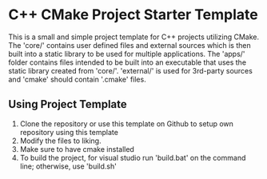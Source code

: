 # C++ CMake Project Starter Template

This is a small and simple project template for C++ projects utilizing CMake. The 'core/' contains user defined files
and external sources which is then built into a static library to be used for multiple applications. The 'apps/'
folder contains files intended to be built into an executable that uses the static library created
from 'core/'. 'external/' is used for 3rd-party sources and 'cmake' should contain '.cmake' files. 

## Using Project Template

1. Clone the repository or use this template on Github to setup own repository using this template
2. Modify the files to liking.
3. Make sure to have cmake installed
4. To build the project, for visual studio run 'build.bat' on the command line; otherwise, use 'build.sh'
